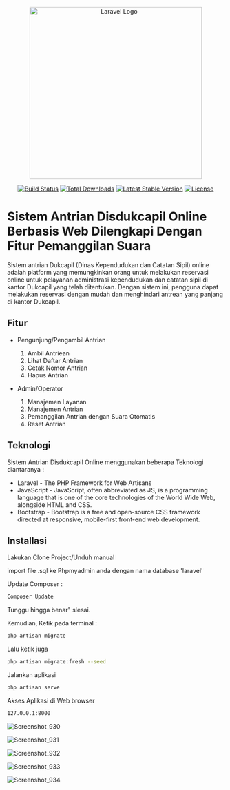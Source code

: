 <p align="center"><a href="https://laravel.com" target="_blank"><img src="https://raw.githubusercontent.com/laravel/art/master/logo-lockup/5%20SVG/2%20CMYK/1%20Full%20Color/laravel-logolockup-cmyk-red.svg" width="400" alt="Laravel Logo"></a></p>

<p align="center">
<a href="https://github.com/laravel/framework/actions"><img src="https://github.com/laravel/framework/workflows/tests/badge.svg" alt="Build Status"></a>
<a href="https://packagist.org/packages/laravel/framework"><img src="https://img.shields.io/packagist/dt/laravel/framework" alt="Total Downloads"></a>
<a href="https://packagist.org/packages/laravel/framework"><img src="https://img.shields.io/packagist/v/laravel/framework" alt="Latest Stable Version"></a>
<a href="https://packagist.org/packages/laravel/framework"><img src="https://img.shields.io/packagist/l/laravel/framework" alt="License"></a>
</p>

# Sistem Antrian Disdukcapil Online Berbasis Web Dilengkapi Dengan Fitur Pemanggilan Suara


Sistem antrian Dukcapil (Dinas Kependudukan dan Catatan Sipil) online adalah platform yang memungkinkan orang untuk melakukan reservasi online untuk pelayanan administrasi kependudukan dan catatan sipil di kantor Dukcapil yang telah ditentukan. Dengan sistem ini, pengguna dapat melakukan reservasi dengan mudah dan menghindari antrean yang panjang di kantor Dukcapil.



## Fitur
- Pengunjung/Pengambil Antrian
    1. Ambil Antriean
    2. Lihat Daftar Antrian
    3. Cetak Nomor Antrian
    4. Hapus Antrian
  
- Admin/Operator
    1. Manajemen Layanan
    2. Manajemen Antrian
    3. Pemanggilan Antrian dengan Suara Otomatis
    4. Reset Antrian



## Teknologi

Sistem Antrian Disdukcapil Online menggunakan beberapa Teknologi diantaranya :

- Laravel - The PHP Framework for Web Artisans
- JavaScript - JavaScript, often abbreviated as JS, is a programming language that is one of the core technologies of the World Wide Web, alongside HTML and CSS.
- Bootstrap - Bootstrap is a free and open-source CSS framework directed at responsive, mobile-first front-end web development. 


## Installasi

Lakukan Clone Project/Unduh manual 

import file .sql ke Phpmyadmin anda dengan nama database 'laravel'

Update Composer :
```sh
Composer Update
```
Tunggu hingga benar" slesai.

Kemudian, Ketik pada terminal :
```sh
php artisan migrate
```

Lalu ketik juga

```sh
php artisan migrate:fresh --seed
```

Jalankan aplikasi 

```sh
php artisan serve
```

Akses Aplikasi di Web browser 
```sh
127.0.0.1:8000
```



![Screenshot_930](https://github.com/dwipurnomo12/sistem-antrian-disdukcapil-online-laravel/assets/105181667/b785677c-57ee-4729-ad3d-cebd6c9a5ed4)

![Screenshot_931](https://github.com/dwipurnomo12/sistem-antrian-disdukcapil-online-laravel/assets/105181667/e01f4f52-ada7-4422-aae9-cd0ce75c0d95)

![Screenshot_932](https://github.com/dwipurnomo12/sistem-antrian-disdukcapil-online-laravel/assets/105181667/f115546b-5144-4c6f-a09c-3de5cdb4dc51)

![Screenshot_933](https://github.com/dwipurnomo12/sistem-antrian-disdukcapil-online-laravel/assets/105181667/03b1a9c8-72cc-4b44-bd5e-b23e51fdde60)

![Screenshot_934](https://github.com/dwipurnomo12/sistem-antrian-disdukcapil-online-laravel/assets/105181667/1f0b3922-9925-40d8-bac3-75ab86d3e3d3)

